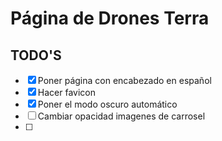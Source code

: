 # Página de Drones Terra
## TODO'S
- [x] Poner página con encabezado en español
- [x] Hacer favicon
- [x] Poner el modo oscuro automático
- [ ] Cambiar opacidad imagenes de carrosel
- [ ] 